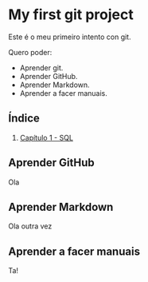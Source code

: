 # My first git project

Este é o meu primeiro intento con git.

Quero poder:

- Aprender git.
- Aprender GitHub.
- Aprender Markdown.
- Aprender a facer manuais.

## Índice

1. [Capítulo 1 - SQL](./capitulo-1/README.md)

## Aprender GitHub

Ola

## Aprender Markdown


Ola outra vez

## Aprender a facer manuais

Ta!

